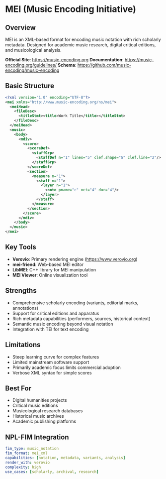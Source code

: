 # MEI (Music Encoding Initiative)

## Overview
MEI is an XML-based format for encoding music notation with rich scholarly metadata. Designed for academic music research, digital critical editions, and musicological analysis.

**Official Site**: https://music-encoding.org
**Documentation**: https://music-encoding.org/guidelines/
**Schema**: https://github.com/music-encoding/music-encoding

## Basic Structure
```xml
<?xml version="1.0" encoding="UTF-8"?>
<mei xmlns="http://www.music-encoding.org/ns/mei">
  <meiHead>
    <fileDesc>
      <titleStmt><title>Work Title</title></titleStmt>
    </fileDesc>
  </meiHead>
  <music>
    <body>
      <mdiv>
        <score>
          <scoreDef>
            <staffGrp>
              <staffDef n="1" lines="5" clef.shape="G" clef.line="2"/>
            </staffGrp>
          </scoreDef>
          <section>
            <measure n="1">
              <staff n="1">
                <layer n="1">
                  <note pname="c" oct="4" dur="4"/>
                </layer>
              </staff>
            </measure>
          </section>
        </score>
      </mdiv>
    </body>
  </music>
</mei>
```

## Key Tools
- **Verovio**: Primary rendering engine (https://www.verovio.org)
- **mei-friend**: Web-based MEI editor
- **LibMEI**: C++ library for MEI manipulation
- **MEI Viewer**: Online visualization tool

## Strengths
- Comprehensive scholarly encoding (variants, editorial marks, annotations)
- Support for critical editions and apparatus
- Rich metadata capabilities (performers, sources, historical context)
- Semantic music encoding beyond visual notation
- Integration with TEI for text encoding

## Limitations
- Steep learning curve for complex features
- Limited mainstream software support
- Primarily academic focus limits commercial adoption
- Verbose XML syntax for simple scores

## Best For
- Digital humanities projects
- Critical music editions
- Musicological research databases
- Historical music archives
- Academic publishing platforms

## NPL-FIM Integration
```yaml
fim_type: music_notation
fim_format: mei_xml
capabilities: [notation, metadata, variants, analysis]
render_with: verovio
complexity: high
use_cases: [scholarly, archival, research]
```